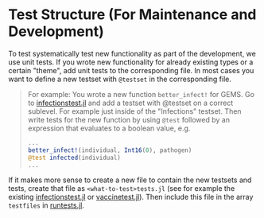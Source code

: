 # Test Structure (For Maintenance and Development)
To test systematically test new functionality as part of the development, we use unit tests. If you wrote new functionality for already existing types or a certain "theme", add unit tests to the corresponding file. In most cases you want to define a new testset with `@testset` in the corresponding file.

> For example: You wrote a new function `better_infect!` for GEMS. Go to [infectionstest.jl](test/infectionstest.jl) and add a testset with @testset on a correct sublevel. For example just inside of the "Infections" testset. Then write tests for the new function by using `@test` followed by an expression that evaluates to a boolean value, e.g.
> ```julia
> ...
> better_infect!(individual, Int16(0), pathogen)
> @test infected(individual)
> ...
> ```

If it makes more sense to create a new file to contain the new testsets and tests, create that file as `<what-to-test>tests.jl` (see for example the existing [infectionstest.jl](test/infectionstest.jl) or [vaccinetest.jl](test/vaccinetest.jl)). Then include this file in the array `testfiles` in [runtests.jl](test/runtests.jl).